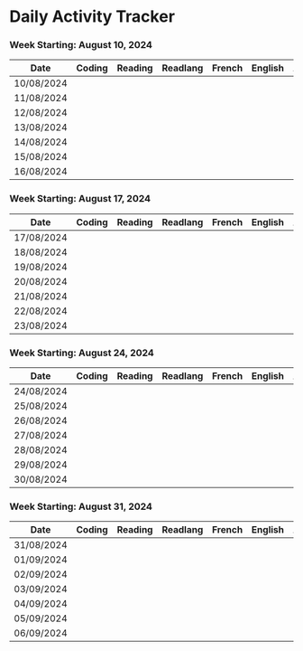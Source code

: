 # Daily Activity Tracker

### Week Starting: August 10, 2024

| Date       | Coding | Reading | Readlang | French | English | Article | Notes |
|------------|--------|---------|----------|--------|---------|---------|-------|
| 10/08/2024 |        |         |          |        |         |         |       |
| 11/08/2024 |        |         |          |        |         |         |       |
| 12/08/2024 |        |         |          |        |         |         |       |
| 13/08/2024 |        |         |          |        |         |         |       |
| 14/08/2024 |        |         |          |        |         |         |       |
| 15/08/2024 |        |         |          |        |         |         |       |
| 16/08/2024 |        |         |          |        |         |         |       |

### Week Starting: August 17, 2024

| Date       | Coding | Reading | Readlang | French | English | Article | Notes |
|------------|--------|---------|----------|--------|---------|---------|-------|
| 17/08/2024 |        |         |          |        |         |         |       |
| 18/08/2024 |        |         |          |        |         |         |       |
| 19/08/2024 |        |         |          |        |         |         |       |
| 20/08/2024 |        |         |          |        |         |         |       |
| 21/08/2024 |        |         |          |        |         |         |       |
| 22/08/2024 |        |         |          |        |         |         |       |
| 23/08/2024 |        |         |          |        |         |         |       |

### Week Starting: August 24, 2024

| Date       | Coding | Reading | Readlang | French | English | Article | Notes |
|------------|--------|---------|----------|--------|---------|---------|-------|
| 24/08/2024 |        |         |          |        |         |         |       |
| 25/08/2024 |        |         |          |        |         |         |       |
| 26/08/2024 |        |         |          |        |         |         |       |
| 27/08/2024 |        |         |          |        |         |         |       |
| 28/08/2024 |        |         |          |        |         |         |       |
| 29/08/2024 |        |         |          |        |         |         |       |
| 30/08/2024 |        |         |          |        |         |         |       |

### Week Starting: August 31, 2024

| Date       | Coding | Reading | Readlang | French | English | Article | Notes |
|------------|--------|---------|----------|--------|---------|---------|-------|
| 31/08/2024 |        |         |          |        |         |         |       |
| 01/09/2024 |        |         |          |        |         |         |       |
| 02/09/2024 |        |         |          |        |         |         |       |
| 03/09/2024 |        |         |          |        |         |         |       |
| 04/09/2024 |        |         |          |        |         |         |       |
| 05/09/2024 |        |         |          |        |         |         |       |
| 06/09/2024 |        |         |          |        |         |         |       |
